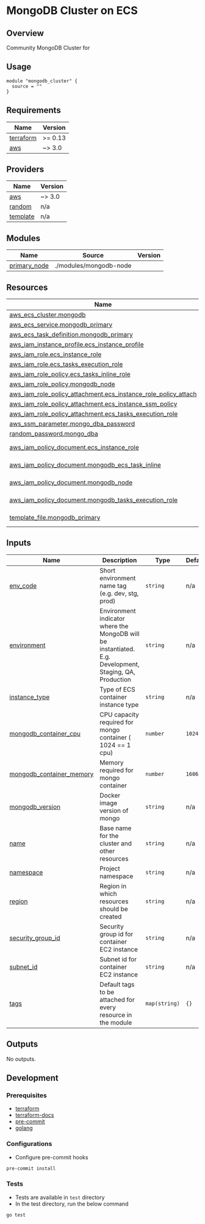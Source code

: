 # MongoDB Cluster on ECS

## Overview

Community MongoDB Cluster for 

## Usage

```hcl
module "mongodb_cluster" {
  source = ""
}
```

<!-- BEGIN_TF_DOCS -->
## Requirements

| Name | Version |
|------|---------|
| <a name="requirement_terraform"></a> [terraform](#requirement\_terraform) | >= 0.13 |
| <a name="requirement_aws"></a> [aws](#requirement\_aws) | ~> 3.0 |

## Providers

| Name | Version |
|------|---------|
| <a name="provider_aws"></a> [aws](#provider\_aws) | ~> 3.0 |
| <a name="provider_random"></a> [random](#provider\_random) | n/a |
| <a name="provider_template"></a> [template](#provider\_template) | n/a |

## Modules

| Name | Source | Version |
|------|--------|---------|
| <a name="module_primary_node"></a> [primary\_node](#module\_primary\_node) | ./modules/mongodb-node |  |

## Resources

| Name | Type |
|------|------|
| [aws_ecs_cluster.mongodb](https://registry.terraform.io/providers/hashicorp/aws/latest/docs/resources/ecs_cluster) | resource |
| [aws_ecs_service.mongodb_primary](https://registry.terraform.io/providers/hashicorp/aws/latest/docs/resources/ecs_service) | resource |
| [aws_ecs_task_definition.mongodb_primary](https://registry.terraform.io/providers/hashicorp/aws/latest/docs/resources/ecs_task_definition) | resource |
| [aws_iam_instance_profile.ecs_instance_profile](https://registry.terraform.io/providers/hashicorp/aws/latest/docs/resources/iam_instance_profile) | resource |
| [aws_iam_role.ecs_instance_role](https://registry.terraform.io/providers/hashicorp/aws/latest/docs/resources/iam_role) | resource |
| [aws_iam_role.ecs_tasks_execution_role](https://registry.terraform.io/providers/hashicorp/aws/latest/docs/resources/iam_role) | resource |
| [aws_iam_role_policy.ecs_tasks_inline_role](https://registry.terraform.io/providers/hashicorp/aws/latest/docs/resources/iam_role_policy) | resource |
| [aws_iam_role_policy.mongodb_node](https://registry.terraform.io/providers/hashicorp/aws/latest/docs/resources/iam_role_policy) | resource |
| [aws_iam_role_policy_attachment.ecs_instance_role_policy_attach](https://registry.terraform.io/providers/hashicorp/aws/latest/docs/resources/iam_role_policy_attachment) | resource |
| [aws_iam_role_policy_attachment.ecs_instance_ssm_policy](https://registry.terraform.io/providers/hashicorp/aws/latest/docs/resources/iam_role_policy_attachment) | resource |
| [aws_iam_role_policy_attachment.ecs_tasks_execution_role](https://registry.terraform.io/providers/hashicorp/aws/latest/docs/resources/iam_role_policy_attachment) | resource |
| [aws_ssm_parameter.mongo_dba_password](https://registry.terraform.io/providers/hashicorp/aws/latest/docs/resources/ssm_parameter) | resource |
| [random_password.mongo_dba](https://registry.terraform.io/providers/hashicorp/random/latest/docs/resources/password) | resource |
| [aws_iam_policy_document.ecs_instance_role](https://registry.terraform.io/providers/hashicorp/aws/latest/docs/data-sources/iam_policy_document) | data source |
| [aws_iam_policy_document.mongodb_ecs_task_inline](https://registry.terraform.io/providers/hashicorp/aws/latest/docs/data-sources/iam_policy_document) | data source |
| [aws_iam_policy_document.mongodb_node](https://registry.terraform.io/providers/hashicorp/aws/latest/docs/data-sources/iam_policy_document) | data source |
| [aws_iam_policy_document.mongodb_tasks_execution_role](https://registry.terraform.io/providers/hashicorp/aws/latest/docs/data-sources/iam_policy_document) | data source |
| [template_file.mongodb_primary](https://registry.terraform.io/providers/hashicorp/template/latest/docs/data-sources/file) | data source |

## Inputs

| Name | Description | Type | Default | Required |
|------|-------------|------|---------|:--------:|
| <a name="input_env_code"></a> [env\_code](#input\_env\_code) | Short environment name tag (e.g. dev, stg, prod) | `string` | n/a | yes |
| <a name="input_environment"></a> [environment](#input\_environment) | Environment indicator where the MongoDB will be instantiated. E.g. Development, Staging, QA, Production | `string` | n/a | yes |
| <a name="input_instance_type"></a> [instance\_type](#input\_instance\_type) | Type of ECS container instance type | `string` | n/a | yes |
| <a name="input_mongodb_container_cpu"></a> [mongodb\_container\_cpu](#input\_mongodb\_container\_cpu) | CPU capacity required for mongo container ( 1024 == 1 cpu) | `number` | `1024` | no |
| <a name="input_mongodb_container_memory"></a> [mongodb\_container\_memory](#input\_mongodb\_container\_memory) | Memory required for mongo container | `number` | `1606` | no |
| <a name="input_mongodb_version"></a> [mongodb\_version](#input\_mongodb\_version) | Docker image version of mongo | `string` | n/a | yes |
| <a name="input_name"></a> [name](#input\_name) | Base name for the cluster and other resources | `string` | n/a | yes |
| <a name="input_namespace"></a> [namespace](#input\_namespace) | Project namespace | `string` | n/a | yes |
| <a name="input_region"></a> [region](#input\_region) | Region in which resources should be created | `string` | n/a | yes |
| <a name="input_security_group_id"></a> [security\_group\_id](#input\_security\_group\_id) | Security group id for container EC2 instance | `string` | n/a | yes |
| <a name="input_subnet_id"></a> [subnet\_id](#input\_subnet\_id) | Subnet id for container EC2 instance | `string` | n/a | yes |
| <a name="input_tags"></a> [tags](#input\_tags) | Default tags to be attached for every resource in the module | `map(string)` | `{}` | no |

## Outputs

No outputs.
<!-- END_TF_DOCS -->

## Development

### Prerequisites

- [terraform](https://learn.hashicorp.com/terraform/getting-started/install#installing-terraform)
- [terraform-docs](https://github.com/segmentio/terraform-docs)
- [pre-commit](https://pre-commit.com/#install)
- [golang](https://golang.org/doc/install#install)

### Configurations

- Configure pre-commit hooks
```sh
pre-commit install
```

### Tests

- Tests are available in `test` directory
- In the test directory, run the below command
```sh
go test
```

